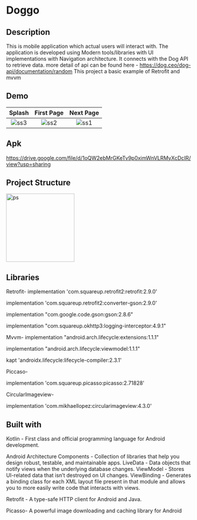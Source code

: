 # Doggo
Description
------------------------------------------------------------------------------
This is mobile application which actual users will interact with.
The application is developed using Modern tools/libraries with UI implementations with Navigation architecture.
It connects with the Dog API to retrieve data. more detail of api can be found here - https://dog.ceo/dog-api/documentation/random 
This project a basic example of Retrofit and mvvm

Demo
-----------------------------------------------------------------------------------
Splash              |  First Page                 | Next Page    
:-------------------------:|:-------------------------:|:---------------------------:
![ss3](https://user-images.githubusercontent.com/40074224/138214963-a9219562-8c52-429d-82d7-d8fcbfe46063.jpg)  |  ![ss2](https://user-images.githubusercontent.com/40074224/138214972-ff8dd696-ed2b-42b0-b642-057a9cf16cfa.jpg) |![ss1](https://user-images.githubusercontent.com/40074224/138214970-0cd81bec-cb2f-4f6b-9b77-73ed0c0165ea.jpg)

Apk
------------------------------------------------------------------------------
https://drive.google.com/file/d/1oQW2ebMrGKeTv9p0ximWnVLRMyXcDcIR/view?usp=sharing


Project Structure
--------------------------------------------------------------------------------
<img width="185" alt="ps" src="https://user-images.githubusercontent.com/40074224/138231394-f2413375-ba8e-4d28-8619-1e1d01eea90a.PNG">


Libraries 
-----------------------------------------------------------------------------------

Retrofit-
implementation 'com.squareup.retrofit2:retrofit:2.9.0'

implementation 'com.squareup.retrofit2:converter-gson:2.9.0'

implementation "com.google.code.gson:gson:2.8.6"

implementation "com.squareup.okhttp3:logging-interceptor:4.9.1"

Mvvm-
implementation "android.arch.lifecycle:extensions:1.1.1"

implementation "android.arch.lifecycle:viewmodel:1.1.1"

kapt 'androidx.lifecycle:lifecycle-compiler:2.3.1'

Piccaso-

implementation 'com.squareup.picasso:picasso:2.71828'

CircularImageview-

implementation 'com.mikhaellopez:circularimageview:4.3.0'

Built with
---------------------------------------------------------------------------------

Kotlin - First class and official programming language for Android development.

Android Architecture Components - Collection of libraries that help you design robust, testable, and maintainable apps.
    LiveData - Data objects that notify views when the underlying database changes.
    ViewModel - Stores UI-related data that isn’t destroyed on UI changes.
    ViewBinding - Generates a binding class for each XML layout file present in that module and allows you to more easily write code that interacts with views.

Retrofit - A type-safe HTTP client for Android and Java.

Picasso- A powerful image downloading and caching library for Android


